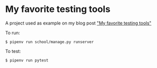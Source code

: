 # My favorite testing tools

A project used as example on my blog post ["My favorite testing tools"](https://leportella.com/english/2018/09/18/my-favorite-testing-tools.html)


To run:

`$ pipenv run school/manage.py runserver`


To test:

`$ pipenv run pytest` 

